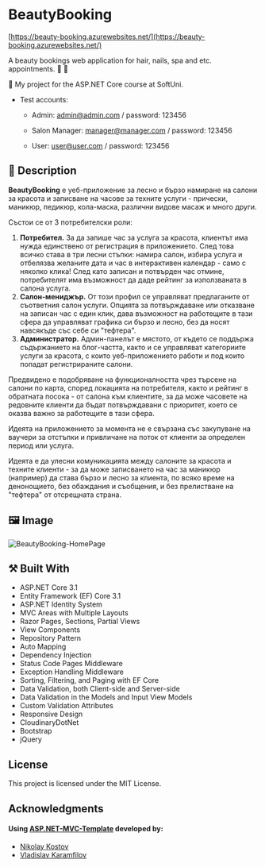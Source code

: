 # BeautyBooking

[https://beauty-booking.azurewebsites.net/](https://beauty-booking.azurewebsites.net/)

A beauty bookings web application for hair, nails, spa and etc. appointments.  :calendar: :nail_care:

:dart:  My project for the ASP.NET Core course at SoftUni.

- Test accounts:

  - Admin: admin@admin.com / password: 123456

  - Salon Manager: manager@manager.com / password: 123456

  - User: user@user.com / password: 123456

## :scroll: Description

**BeautyBooking** е уеб-приложение за лесно и бързо намиране на салони за красота и записване на часове за техните услуги - прически, маникюр, педикюр, кола-маска, различни видове масаж и много други.

Състои се от 3 потребителски роли: 
1) **Потребител.** 
За да запише час за услуга за красота, клиентът има нужда единствено от регистрация в приложението. След това всичко става в три лесни стъпки: намира салон, избира услуга и отбелязва желаните дата и час в интерактивен календар - само с няколко клика! След като записан и потвърден час отмине, потребителят има възможност да даде рейтинг за използваната в салона услуга.
2) **Салон-мениджър.**
От този профил се управляват предлаганите от съответния салон услуги. Опцията за потвърждаване или отказване на записан час с един клик, дава възможност на работещите в тази сфера да управляват графика си бързо и лесно, без да носят навсякъде със себе си "тефтера".
3) **Администратор.**
Админ-панелът е мястото, от където се поддържа съдържанието на блог-частта, както и се управляват категориите услуги за красота, с които уеб-приложението работи и под които попадат регистрираните салони.

Предвидено е подобряване на функционалността чрез търсене на салони по карта, според локацията на потребителя, както и рейтинг в обратната посока - от салона към клиентите, за да може часовете на редовните клиенти да бъдат потвърждавани с приоритет, което се оказва важно за работещите в тази сфера.

Идеята на приложението за момента не е свързана със закупуване на ваучери за отстъпки и привличане на поток от клиенти за определен период или услуга.

Идеята е да улесни комуникацията между салоните за красота и техните клиенти - за да може записването на час за маникюр (например) да става бързо и лесно за клиента, по всяко време на денонощието, без обаждания и съобщения, и без прелистване на "тефтера" от отсрещната страна.

## :framed_picture: Image

![BeautyBooking-HomePage](https://res.cloudinary.com/beauty-booking/image/upload/v1588865868/SCREENSHOTS/1-home_orn9ng.png)

## :hammer_and_pick: Built With

- ASP.NET Core 3.1
- Entity Framework (EF) Core 3.1
- ASP.NET Identity System
- MVC Areas with Multiple Layouts
- Razor Pages, Sections, Partial Views
- View Components
- Repository Pattern
- Auto Мapping
- Dependency Injection
- Status Code Pages Middleware
- Exception Handling Middleware
- Sorting, Filtering, and Paging with EF Core
- Data Validation, both Client-side and Server-side
- Data Validation in the Models and Input View Models
- Custom Validation Attributes
- Responsive Design
- CloudinaryDotNet
- Bootstrap
- jQuery

## License

This project is licensed under the MIT License.

## Acknowledgments

#### Using [ASP.NET-MVC-Template](https://github.com/NikolayIT/ASP.NET-MVC-Template) developed by:
- [Nikolay Kostov](https://github.com/NikolayIT)
- [Vladislav Karamfilov](https://github.com/vladislav-karamfilov)
